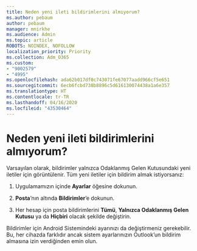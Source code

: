 ```yaml
---
title: Neden yeni ileti bildirimlerini almıyorum?
ms.author: pebaum
author: pebaum
manager: mnirkhe
ms.audience: Admin
ms.topic: article
ROBOTS: NOINDEX, NOFOLLOW
localization_priority: Priority
ms.collection: Adm_O365
ms.custom:
- "9002579"
- "4995"
ms.openlocfilehash: ada62b017df0c743071fe67077aadd966cf5e651
ms.sourcegitcommit: 6ecb6fcbd738b8896c5d616130074438a1a6e357
ms.translationtype: HT
ms.contentlocale: tr-TR
ms.lasthandoff: 04/16/2020
ms.locfileid: "43530464"
---
```

# <a name="why-dont-i-get-new-message-notifications"></a>Neden yeni ileti bildirimlerini almıyorum?

Varsayılan olarak, bildirimler yalnızca Odaklanmış Gelen Kutusundaki yeni iletiler için görüntülenir. Tüm yeni iletiler için bildirim almak istiyorsanız:

1. Uygulamamızın içinde **Ayarlar** öğesine dokunun.

2. **Posta**’nın altında **Bildirimler**’e dokunun.

3. Her hesap için posta bildirimlerini **Tümü**, **Yalnızca Odaklanmış Gelen Kutusu** ya da **Hiçbiri** olacak şekilde değiştirin.

Bildirimler için Android Sistemindeki ayarınızı da değiştirmeniz gerekebilir. Bu, her cihazda farklıdır ancak sistem ayarlarınızın Outlook’un bildirim almasına izin verdiğinden emin olun.
